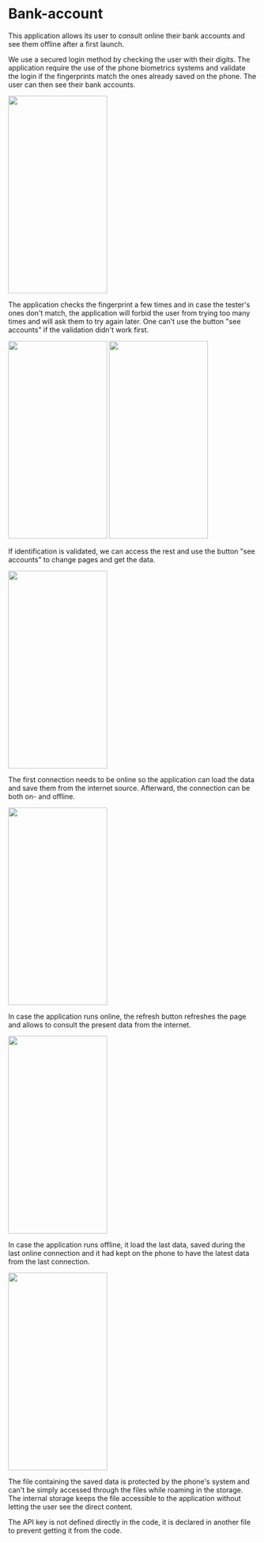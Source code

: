 # Bank-account

This application allows its user to consult online their bank accounts and see them offline after a first launch.

We use a secured login method by checking the user with their digits. The application require the use of the phone biometrics systems and validate the login if the fingerprints match the ones already saved on the phone. The user can then see their bank accounts.

<img src="https://user-images.githubusercontent.com/62999186/110248802-2bef4600-7f73-11eb-801f-36c0a9d185cc.jpg" width="200" height="400">


The application checks the fingerprint a few times and in case the tester's ones don't match, the application will forbid the user from trying too many times and will ask them to try again later. One can't use the button "see accounts" if the validation didn't work first.

<img src="https://user-images.githubusercontent.com/62999186/110248840-4b866e80-7f73-11eb-975b-166598f89917.jpg" width="200" height="400"> <img src="https://user-images.githubusercontent.com/62999186/110248922-b8016d80-7f73-11eb-9bb3-04e599bf24bc.jpg" width="200" height="400">



If identification is validated, we can access the rest and use the button "see accounts" to change pages and get the data.

<img src="https://user-images.githubusercontent.com/62999186/110248937-d36c7880-7f73-11eb-903c-3d975258613a.jpg" width="200" height="400">



The first connection needs to be online so the application can load the data and save them from the internet source.
Afterward, the connection can be both on- and offline.

<img src="https://user-images.githubusercontent.com/62999186/110248991-12023300-7f74-11eb-8435-9eaba232446d.jpg" width="200" height="400">


In case the application runs online, the refresh button refreshes the page and allows to consult the present data from the internet.

<img src="https://user-images.githubusercontent.com/62999186/110248979-06167100-7f74-11eb-9ede-2e14b8ea8bf8.jpg" width="200" height="400">

In case the application runs offline, it load the last data, saved during the last online connection and it had kept on the phone to have the latest data from the last connection.

<img src="https://user-images.githubusercontent.com/62999186/110248959-e717df00-7f73-11eb-9f23-c81cbf521e39.jpg" width="200" height="400">

The file containing the saved data is protected by the phone's system and can't be simply accessed through the files while roaming in the storage.
The internal storage keeps the file accessible to the application without letting the user see the direct content.

The API key is not defined directly in the code, it is declared in another file to prevent getting it from the code.

